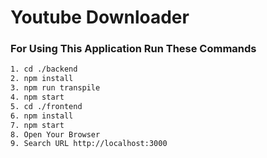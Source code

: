 # Youtube Downloader

### For Using This Application Run These Commands

```bash
1. cd ./backend
2. npm install
3. npm run transpile
4. npm start
5. cd ./frontend
6. npm install
7. npm start
8. Open Your Browser
9. Search URL http://localhost:3000
```

